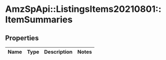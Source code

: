 # AmzSpApi::ListingsItems20210801::ItemSummaries

## Properties
Name | Type | Description | Notes
------------ | ------------- | ------------- | -------------

